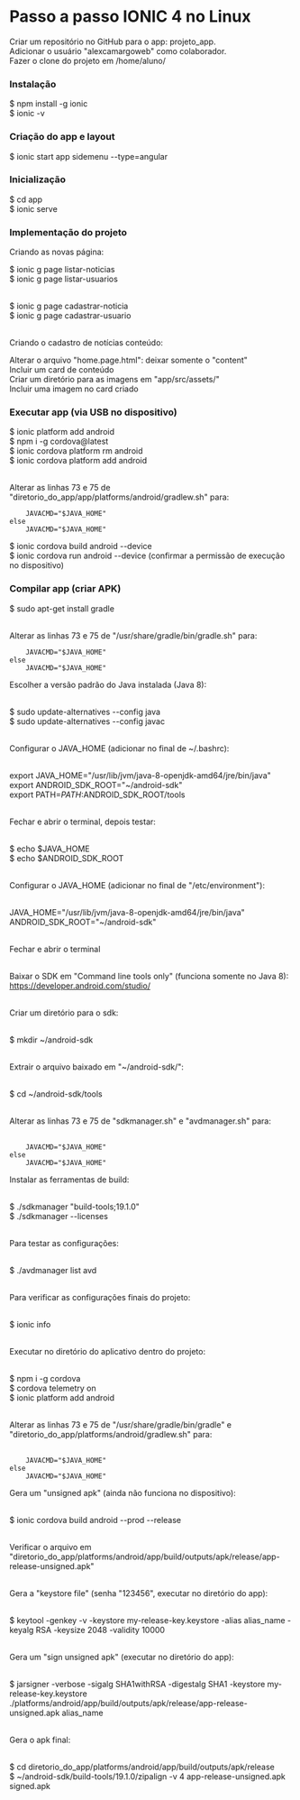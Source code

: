 # Passo a passo IONIC 4 no Linux

Criar um repositório no GitHub para o app: projeto_app.  <br>
Adicionar o usuário "alexcamargoweb" como colaborador. <br>
Fazer o clone do projeto em /home/aluno/

### Instalação

$ npm install -g ionic <br>
$ ionic -v

### Criação do app e layout

$ ionic start app sidemenu --type=angular

### Inicialização

$ cd app <br>
$ ionic serve

### Implementação do projeto

Criando as novas página: <br>

$ ionic g page listar-noticias <br>
$ ionic g page listar-usuarios <br><br>

$ ionic g page cadastrar-noticia <br>
$ ionic g page cadastrar-usuario <br><br>

Criando o cadastro de notícias conteúdo: <br>

Alterar o arquivo "home.page.html": deixar somente o "content" <br>
Incluir um card de conteúdo <br>
Criar um diretório para as imagens em "app/src/assets/" <br>
Incluir uma imagem no card criado <br> 

### Executar app (via USB no dispositivo)

$ ionic platform add android <br>
$ npm i -g cordova@latest <br>
$ ionic cordova platform rm android <br>
$ ionic cordova platform add android <br><br>

Alterar as linhas 73 e 75 de "diretorio_do_app/app/platforms/android/gradlew.sh" para: <br>

        JAVACMD="$JAVA_HOME" 
    else 
        JAVACMD="$JAVA_HOME" 

$ ionic cordova build android --device <br>
$ ionic cordova run android --device (confirmar a permissão de execução no dispositivo) <br>


### Compilar app (criar APK)

$ sudo apt-get install gradle <br><br>

Alterar as linhas 73 e 75 de "/usr/share/gradle/bin/gradle.sh" para: <br>

        JAVACMD="$JAVA_HOME" 
    else 
        JAVACMD="$JAVA_HOME" 

Escolher a versão padrão do Java instalada (Java 8): <br><br>

$ sudo update-alternatives --config java <br>
$ sudo update-alternatives --config javac <br><br>

Configurar o JAVA_HOME (adicionar no final de ~/.bashrc): <br><br>

export JAVA_HOME="/usr/lib/jvm/java-8-openjdk-amd64/jre/bin/java" <br>
export ANDROID_SDK_ROOT="~/android-sdk" <br>
export PATH=$PATH:$ANDROID_SDK_ROOT/tools <br><br>

Fechar e abrir o terminal, depois testar: <br><br>

$ echo $JAVA_HOME <br>
$ echo $ANDROID_SDK_ROOT <br><br>

Configurar o JAVA_HOME (adicionar no final de "/etc/environment"): <br><br>

JAVA_HOME="/usr/lib/jvm/java-8-openjdk-amd64/jre/bin/java" <br>
ANDROID_SDK_ROOT="~/android-sdk" <br><br>

Fechar e abrir o terminal <br><br>

Baixar o SDK  em "Command line tools only" (funciona somente no Java 8): https://developer.android.com/studio/ <br><br>

Criar um diretório para o sdk: <br><br>

$ mkdir ~/android-sdk <br><br>

Extrair o arquivo baixado em "~/android-sdk/": <br><br>

$ cd ~/android-sdk/tools <br><br>

Alterar as linhas 73 e 75 de "sdkmanager.sh" e "avdmanager.sh" para: <br><br>

        JAVACMD="$JAVA_HOME" 
    else 
        JAVACMD="$JAVA_HOME" 

Instalar as ferramentas de build: <br><br>

$ ./sdkmanager "build-tools;19.1.0" <br>
$ ./sdkmanager --licenses <br><br>

Para testar as configurações: <br><br>

$ ./avdmanager list avd <br><br>

Para verificar as configurações finais do projeto: <br><br>

$ ionic info <br><br>

Executar no diretório do aplicativo dentro do projeto: <br><br>

$ npm i -g cordova <br>
$ cordova telemetry on <br>
$ ionic platform add android <br><br>

Alterar as linhas 73 e 75 de "/usr/share/gradle/bin/gradle" e "diretorio_do_app/platforms/android/gradlew.sh" para: <br><br>

        JAVACMD="$JAVA_HOME" 
    else 
        JAVACMD="$JAVA_HOME" 

Gera um "unsigned apk" (ainda não funciona no dispositivo): <br><br>

$ ionic cordova build android --prod --release <br><br>

Verificar o arquivo em "diretorio_do_app/platforms/android/app/build/outputs/apk/release/app-release-unsigned.apk" <br><br>

Gera a "keystore file" (senha "123456", executar no diretório do app): <br><br>

$ keytool -genkey -v -keystore my-release-key.keystore -alias alias_name -keyalg RSA -keysize 2048 -validity 10000 <br><br>

Gera um "sign unsigned apk" (executar no diretório do app): <br><br>

$ jarsigner -verbose -sigalg SHA1withRSA -digestalg SHA1 -keystore my-release-key.keystore ./platforms/android/app/build/outputs/apk/release/app-release-unsigned.apk alias_name <br><br>

Gera o apk final: <br><br>

$ cd diretorio_do_app/platforms/android/app/build/outputs/apk/release <br>
$ ~/android-sdk/build-tools/19.1.0/zipalign -v 4 app-release-unsigned.apk signed.apk <br><br>




